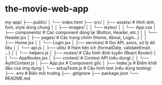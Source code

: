 # the-movie-web-app


my-app/
├── public/
│   └── index.html
├── src/
│   ├── assets/              # Hình ảnh, font, style dùng chung
│   │   ├── images/
│   │   └── styles/
│   │       └── App.css
│   ├── components/          # Các component dùng lại (Button, Header, etc.)
│   │   └── Header.jsx
│   ├── pages/               # Các trang chính (Home, About, Login...)
│   │   ├── Home.jsx
│   │   └── Login.jsx
│   ├── services/            # Gọi API, axios, xử lý dữ liệu
│   │   └── api.js
│   ├── utils/               # Hàm tiện ích (formatDate, validateEmail, ...)
│   │   └── helpers.js
│   ├── routes/              # Cấu hình định tuyến (React Router)
│   │   └── AppRoutes.jsx
│   ├── context/             # Context API (nếu dùng)
│   │   └── AuthContext.js
│   ├── App.jsx              # Component gốc
│   ├── index.js             # Điểm khởi đầu của ứng dụng
│   └── setupTests.js        # Cấu hình test (nếu dùng testing)
├── .env                     # Biến môi trường
├── .gitignore
├── package.json
└── README.md

